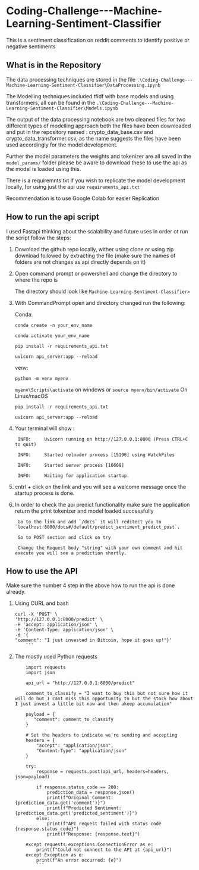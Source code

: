 # Coding-Challenge---Machine-Learning-Sentiment-Classifier
This is a sentiment classification on reddit comments to identify positive or negative sentiments

## What is in the Repository
The data processing techniques are stored in the file `.\Coding-Challenge---Machine-Learning-Sentiment-Classifier\DataProcessing.ipynb`

The Modelling techniques included tfidf with base models and using transformers, all can be found in the 
`.\Coding-Challenge---Machine-Learning-Sentiment-Classifier\Models.ipynb`

The output of the data processing notebook are two cleaned files for two different types of modelling approach both the files have been downloaded and put in the repository named : crypto_data_base.csv and crypto_data_transformer.csv, as the name suggests the files have been used accordingly for the model development.

Further the model parameters the weights and tokenizer are all saved in the `model_params/` folder please be aware to download these to use the api as the model is loaded using this.

There is a requiremnts.txt if you wish to replicate the model development locally, for using just the api use `requirements_api.txt`

Recommendation is to use Google Colab for easier Replication

## How to run the api script
I used Fastapi thinking about the scalability and future uses in order ot run the script follow the steps:

1. Download the github repo locally, wither using clone or using zip download followed by extracting the file (make sure the names of folders are not changes as api directly depends on it)

2. Open command prompt or powershell and change the directory to where the repo is 

    The directory should look like `Machine-Learning-Sentiment-Classifier>` 

3. With CommandPrompt open and directory changed run the following:

    Conda:  

    `conda create -n your_env_name`
            
    `conda activate your_env_name`
            
    `pip install -r requirements_api.txt`
    
    `uvicorn api_server:app --reload`

    venv:   

    `python -m venv myenv`
    
    `myenv\Scripts\activate`      on windows
    or
    `source myenv/bin/activate`   On Linux/macOS
            
    `pip install -r requirements_api.txt`
            
    `uvicorn api_server:app --reload`

4. Your terminal will show :

        INFO:     Uvicorn running on http://127.0.0.1:8000 (Press CTRL+C to quit)

        INFO:     Started reloader process [15196] using WatchFiles

        INFO:     Started server process [16608]

        INFO:     Waiting for application startup.


5. cntrl + click on the link and you will see a welcome message once the startup process is done.

6. In order to check the api predict functionality make sure the application return the print tokenizer and model loaded successfully

        Go to the link and add `/docs` it will reditect you to `localhost:8000/docs#/default/predict_sentiment_predict_post`.

        Go to POST section and click on try

        Change the Request body "string" with your own comment and hit execute you will see a prediction shortly.

## How to use the API 
Make sure the number 4 step in the above how to run the api is done already.

1. Using CURL and bash
   
    ```
    curl -X 'POST' \
    'http://127.0.0.1:8000/predict' \
    -H 'accept: application/json' \
    -H 'Content-Type: application/json' \
    -d '{
    "comment": "I just invested in Bitcoin, hope it goes up!"}'
        ```

2. The mostly used Python requests
 
    ```
        import requests
        import json

        api_url = "http://127.0.0.1:8000/predict"

        comment_to_classify = "I want to buy this but not sure how it will do but I cant miss this opportunity to but the stock how about I just invest a little bit now and then akeep accumulation"

        payload = {
           "comment": comment_to_classify
        }

        # Set the headers to indicate we're sending and accepting
        headers = {
            "accept": "application/json",
            "Content-Type": "application/json"
        }

        try:
            response = requests.post(api_url, headers=headers, json=payload)

            if response.status_code == 200:
                prediction_data = response.json()
                print(f"Original Comment: {prediction_data.get('comment')}")
                print(f"Predicted Sentiment: {prediction_data.get('predicted_sentiment')}")
            else:
                print(f"API request failed with status code {response.status_code}")
                print(f"Response: {response.text}")

        except requests.exceptions.ConnectionError as e:
            print(f"Could not connect to the API at {api_url}")
        except Exception as e:
            print(f"An error occurred: {e}")
            ```